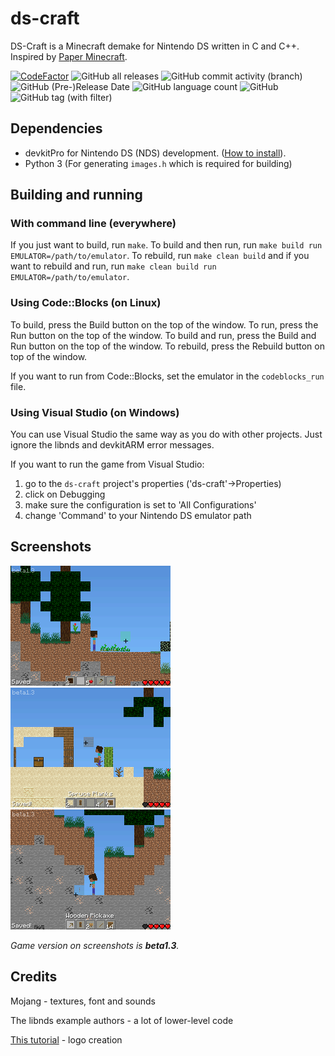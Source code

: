 # ds-craft

DS-Craft is a Minecraft demake for Nintendo DS written in C and C++. Inspired by [Paper Minecraft](https://scratch.mit.edu/projects/10128407/).

[![CodeFactor](https://www.codefactor.io/repository/github/iammoltony/ds-craft/badge)](https://www.codefactor.io/repository/github/iammoltony/ds-craft)
![GitHub all releases](https://img.shields.io/github/downloads/IAmMoltony/ds-craft/total)
![GitHub commit activity (branch)](https://img.shields.io/github/commit-activity/w/IAmMoltony/ds-craft)
![GitHub (Pre-)Release Date](https://img.shields.io/github/release-date-pre/IAmMoltony/ds-craft)
![GitHub language count](https://img.shields.io/github/languages/count/IAmMoltony/ds-craft)
![GitHub](https://img.shields.io/github/license/IAmMoltony/ds-craft)
![GitHub tag (with filter)](https://img.shields.io/github/v/tag/IAmMoltony/ds-craft?label=latest%20version)

## Dependencies

- devkitPro for Nintendo DS (NDS) development. ([How to install](https://devkitpro.org/wiki/Getting_Started)).
- Python 3 (For generating `images.h` which is required for building)

## Building and running

### With command line (everywhere)

If you just want to build, run `make`. To build and then run, run `make build run EMULATOR=/path/to/emulator`. To rebuild, run `make clean build` and if
you want to rebuild and run, run `make clean build run EMULATOR=/path/to/emulator`.

### Using Code::Blocks (on Linux)

To build, press the Build button on the top of the window. To run, press the Run button on the top of the window. To build and run, press the Build and Run
button on the top of the window. To rebuild, press the Rebuild button on top of the window.

If you want to run from Code::Blocks, set the emulator in the `codeblocks_run` file.

### Using Visual Studio (on Windows)

You can use Visual Studio the same way as you do with other projects. Just ignore the libnds and devkitARM error messages.

If you want to run the game from Visual Studio:

1. go to the `ds-craft` project's properties ('ds-craft'->Properties)
1. click on Debugging
1. make sure the configuration is set to 'All Configurations'
1. change 'Command' to your Nintendo DS emulator path

## Screenshots

![Screenshot 1](./screenshots/shot1.png)
![Screenshot 2](./screenshots/shot2.png)
![Screenshot 3](./screenshots/shot3.png)

*Game version on screenshots is **beta1.3**.*

## Credits

Mojang - textures, font and sounds

The libnds example authors - a lot of lower-level code

[This tutorial](https://www.youtube.com/watch?v=yb6QJl6mqf4) - logo creation
